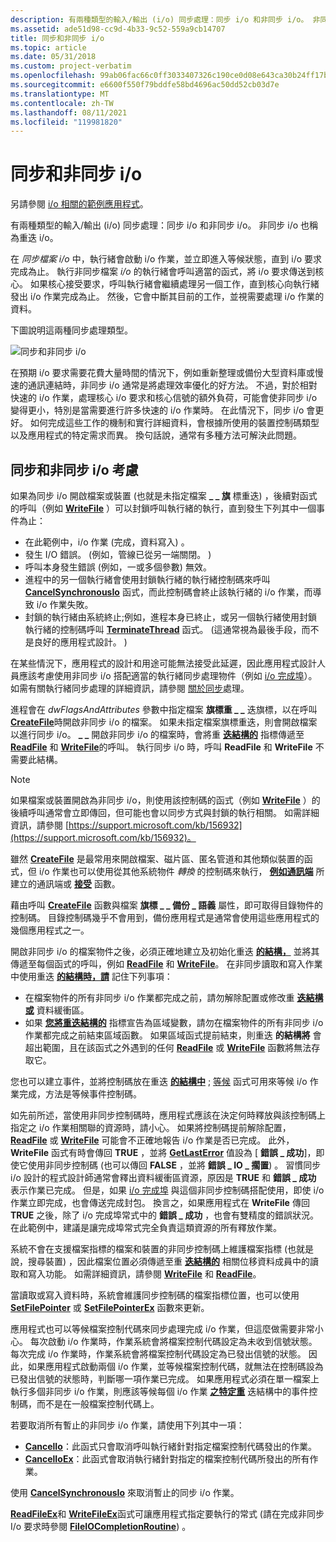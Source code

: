 ```yaml
---
description: 有兩種類型的輸入/輸出 (i/o) 同步處理：同步 i/o 和非同步 i/o。 非同步 i/o 也稱為重迭 i/o。
ms.assetid: ade51d98-cc9d-4b33-9c52-559a9cb14707
title: 同步和非同步 i/o
ms.topic: article
ms.date: 05/31/2018
ms.custom: project-verbatim
ms.openlocfilehash: 99ab06fac66c0ff3033407326c190ce0d08e643ca30b24ff17b7420e61782222
ms.sourcegitcommit: e6600f550f79bddfe58bd4696ac50dd52cb03d7e
ms.translationtype: MT
ms.contentlocale: zh-TW
ms.lasthandoff: 08/11/2021
ms.locfileid: "119981820"
---
```

# <a name="synchronous-and-asynchronous-io"></a>同步和非同步 i/o

另請參閱 [i/o 相關的範例應用程式](https://github.com/microsoft/Windows-classic-samples/tree/master/Samples/Win7Samples/winbase/io)。

有兩種類型的輸入/輸出 (i/o) 同步處理：同步 i/o 和非同步 i/o。 非同步 i/o 也稱為重迭 i/o。

在 *同步檔案 i/o* 中，執行緒會啟動 i/o 作業，並立即進入等候狀態，直到 i/o 要求完成為止。 執行非同步檔案 *i/o* 的執行緒會呼叫適當的函式，將 i/o 要求傳送到核心。 如果核心接受要求，呼叫執行緒會繼續處理另一個工作，直到核心向執行緒發出 i/o 作業完成為止。 然後，它會中斷其目前的工作，並視需要處理 i/o 作業的資料。

下圖說明這兩種同步處理類型。

![同步和非同步 i/o](images/fig2bedit.png)

在預期 i/o 要求需要花費大量時間的情況下，例如重新整理或備份大型資料庫或慢速的通訊連結時，非同步 i/o 通常是將處理效率優化的好方法。 不過，對於相對快速的 i/o 作業，處理核心 i/o 要求和核心信號的額外負荷，可能會使非同步 i/o 變得更小，特別是當需要進行許多快速的 i/o 作業時。 在此情況下，同步 i/o 會更好。 如何完成這些工作的機制和實行詳細資料，會根據所使用的裝置控制碼類型以及應用程式的特定需求而異。 換句話說，通常有多種方法可解決此問題。

## <a name="synchronous-and-asynchronous-io-considerations"></a>同步和非同步 i/o 考慮

如果為同步 i/o 開啟檔案或裝置 (也就是未指定檔案 **\_ \_ 旗** 標重迭) ，後續對函式的呼叫（例如 [**WriteFile**](/windows/desktop/api/FileAPI/nf-fileapi-writefile) ）可以封鎖呼叫執行緒的執行，直到發生下列其中一個事件為止：

-   在此範例中，i/o 作業 (完成，資料寫入) 。
-   發生 I/O 錯誤。  (例如，管線已從另一端關閉。 ) 
-   呼叫本身發生錯誤 (例如，一或多個參數) 無效。
-   進程中的另一個執行緒會使用封鎖執行緒的執行緒控制碼來呼叫 [**CancelSynchronousIo**](cancelsynchronousio-func.md) 函式，而此控制碼會終止該執行緒的 i/o 作業，而導致 i/o 作業失敗。
-   封鎖的執行緒由系統終止;例如，進程本身已終止，或另一個執行緒使用封鎖執行緒的控制碼呼叫 [**TerminateThread**](/windows/desktop/api/processthreadsapi/nf-processthreadsapi-terminatethread) 函式。  (這通常視為最後手段，而不是良好的應用程式設計。 ) 

在某些情況下，應用程式的設計和用途可能無法接受此延遲，因此應用程式設計人員應該考慮使用非同步 i/o 搭配適當的執行緒同步處理物件（例如 [i/o 完成埠](i-o-completion-ports.md)）。 如需有關執行緒同步處理的詳細資訊，請參閱 [關於同步](/windows/desktop/Sync/about-synchronization)處理。

進程會在 *dwFlagsAndAttributes* 參數中指定檔案 **旗標重 \_ \_** 迭旗標，以在呼叫 [**CreateFile**](/windows/desktop/api/FileAPI/nf-fileapi-createfilea)時開啟非同步 i/o 的檔案。 如果未指定檔案旗標重迭，則會開啟檔案以進行同步 i/o。 **\_ \_** 開啟非同步 i/o 的檔案時，會將重 [**迭結構的**](/windows/desktop/api/MinWinBase/ns-minwinbase-overlapped_entry) 指標傳遞至 [**ReadFile**](/windows/desktop/api/FileAPI/nf-fileapi-readfile) 和 [**WriteFile**](/windows/desktop/api/FileAPI/nf-fileapi-writefile)的呼叫。 執行同步 i/o 時，呼叫 **ReadFile** 和 **WriteFile** 不需要此結構。

> [!Note]  
> 如果檔案或裝置開啟為非同步 i/o，則使用該控制碼的函式（例如 [**WriteFile**](/windows/desktop/api/FileAPI/nf-fileapi-writefile) ）的後續呼叫通常會立即傳回，但可能也會以同步方式與封鎖的執行相關。 如需詳細資訊，請參閱 [https://support.microsoft.com/kb/156932](https://support.microsoft.com/kb/156932)。

 

雖然 [**CreateFile**](/windows/desktop/api/FileAPI/nf-fileapi-createfilea) 是最常用來開啟檔案、磁片區、匿名管道和其他類似裝置的函式，但 i/o 作業也可以使用從其他系統物件 *轉換* 的控制碼來執行， [**例如通訊端**](/windows/desktop/api/winsock2/nf-winsock2-socket) 所建立的通訊端或 [**接受**](/windows/desktop/api/winsock2/nf-winsock2-accept) 函數。

藉由呼叫 [**CreateFile**](/windows/desktop/api/FileAPI/nf-fileapi-createfilea) 函數與檔案 **旗標 \_ \_ 備份 \_ 語義** 屬性，即可取得目錄物件的控制碼。 目錄控制碼幾乎不會用到，備份應用程式是通常會使用這些應用程式的幾個應用程式之一。

開啟非同步 i/o 的檔案物件之後，必須正確地建立及初始化重迭 [**的結構，**](/windows/desktop/api/minwinbase/ns-minwinbase-overlapped) 並將其傳遞至每個函式的呼叫，例如 [**ReadFile**](/windows/desktop/api/FileAPI/nf-fileapi-readfile) 和 [**WriteFile**](/windows/desktop/api/FileAPI/nf-fileapi-writefile)。 在非同步讀取和寫入作業中使用重迭 [**的結構時，請**](/windows/desktop/api/MinWinBase/ns-minwinbase-overlapped_entry) 記住下列事項：

-   在檔案物件的所有非同步 i/o 作業都完成之前，請勿解除配置或修改重 [**迭結構或**](/windows/desktop/api/minwinbase/ns-minwinbase-overlapped) 資料緩衝區。
-   如果 [**您將重迭結構的**](/windows/desktop/api/minwinbase/ns-minwinbase-overlapped) 指標宣告為區域變數，請勿在檔案物件的所有非同步 i/o 作業都完成之前結束區域函數。 如果區域函式提前結束，則重迭 **的結構將** 會超出範圍，且在該函式之外遇到的任何 [**ReadFile**](/windows/desktop/api/FileAPI/nf-fileapi-readfile) 或 [**WriteFile**](/windows/desktop/api/FileAPI/nf-fileapi-writefile) 函數將無法存取它。

您也可以建立事件，並將控制碼放在重迭 [**的結構中**](/windows/desktop/api/minwinbase/ns-minwinbase-overlapped) ; [等候](/windows/desktop/Sync/wait-functions) 函式可用來等候 i/o 作業完成，方法是等候事件控制碼。

如先前所述，當使用非同步控制碼時，應用程式應該在決定何時釋放與該控制碼上指定之 i/o 作業相關聯的資源時，請小心。 如果將控制碼提前解除配置， [**ReadFile**](/windows/desktop/api/FileAPI/nf-fileapi-readfile) 或 [**WriteFile**](/windows/desktop/api/FileAPI/nf-fileapi-writefile) 可能會不正確地報告 i/o 作業是否已完成。 此外， **WriteFile** 函式有時會傳回 **TRUE** ，並將 [**GetLastError**](/windows/desktop/api/errhandlingapi/nf-errhandlingapi-getlasterror) 值設為 [ **錯誤 \_ 成功**]，即使它使用非同步控制碼 (也可以傳回 **FALSE** ，並將 **錯誤 \_ IO \_ 擱置**) 。 習慣同步 i/o 設計的程式設計師通常會釋出資料緩衝區資源，原因是 **TRUE** 和 **錯誤 \_ 成功** 表示作業已完成。 但是，如果 [i/o 完成埠](i-o-completion-ports.md) 與這個非同步控制碼搭配使用，即使 i/o 作業立即完成，也會傳送完成封包。 換言之，如果應用程式在 **WriteFile** 傳回 **TRUE** 之後，除了 i/o 完成埠常式中的 **錯誤 \_ 成功** ，也會有雙精度的錯誤狀況。 在此範例中，建議是讓完成埠常式完全負責這類資源的所有釋放作業。

系統不會在支援檔案指標的檔案和裝置的非同步控制碼上維護檔案指標 (也就是說，搜尋裝置) ，因此檔案位置必須傳遞至重 [**迭結構的**](/windows/desktop/api/minwinbase/ns-minwinbase-overlapped) 相關位移資料成員中的讀取和寫入功能。 如需詳細資訊，請參閱 [**WriteFile**](/windows/desktop/api/FileAPI/nf-fileapi-writefile) 和 [**ReadFile**](/windows/desktop/api/FileAPI/nf-fileapi-readfile)。

當讀取或寫入資料時，系統會維護同步控制碼的檔案指標位置，也可以使用 [**SetFilePointer**](/windows/desktop/api/FileAPI/nf-fileapi-setfilepointer) 或 [**SetFilePointerEx**](/windows/desktop/api/FileAPI/nf-fileapi-setfilepointerex) 函數來更新。

應用程式也可以等候檔案控制代碼來同步處理完成 i/o 作業，但這麼做需要非常小心。 每次啟動 i/o 作業時，作業系統會將檔案控制代碼設定為未收到信號狀態。 每次完成 i/o 作業時，作業系統會將檔案控制代碼設定為已發出信號的狀態。 因此，如果應用程式啟動兩個 i/o 作業，並等候檔案控制代碼，就無法在控制碼設為已發出信號的狀態時，判斷哪一項作業已完成。 如果應用程式必須在單一檔案上執行多個非同步 i/o 作業，則應該等候每個 i/o 作業 [**之特定重**](/windows/desktop/api/minwinbase/ns-minwinbase-overlapped) 迭結構中的事件控制碼，而不是在一般檔案控制代碼上。

若要取消所有暫止的非同步 i/o 作業，請使用下列其中一項：

-   [**CancelIo**](cancelio.md)：此函式只會取消呼叫執行緒針對指定檔案控制代碼發出的作業。
-   [**CancelIoEx**](cancelioex-func.md)：此函式會取消執行緒針對指定的檔案控制代碼所發出的所有作業。

使用 [**CancelSynchronousIo**](cancelsynchronousio-func.md) 來取消暫止的同步 i/o 作業。

[**ReadFileEx**](/windows/desktop/api/FileAPI/nf-fileapi-readfileex)和 [**WriteFileEx**](/windows/desktop/api/FileAPI/nf-fileapi-writefileex)函式可讓應用程式指定要執行的常式 (請在完成非同步 I/o 要求時參閱 [**FileIOCompletionRoutine**](/windows/win32/api/minwinbase/nc-minwinbase-lpoverlapped_completion_routine)) 。

 

 
